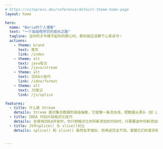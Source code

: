 ```yaml
---
# https://vitepress.dev/reference/default-theme-home-page
layout: home

hero:
  name: "Beria的个人博客"
  text: "一个高级程序员的成长之路"
  tagline: 当你的才华撑不起你的野心时，那你就应该静下心来读书！
  actions:
    - theme: brand
      text: 首页
      link: /index
    - theme: alt
      text: java笔记
      link: /java/stream
    - theme: alt
      text: IDEA小技巧
      link: /idea/format
    - theme: alt
      text: JS笔记
      link: /js/splice

features:
  - title: 什么是 Stream
    details: Stream 是对集合数据的高级抽象，它就像一条流水线，把数据从源头（如 List）经过一系列处理，最终输出结果。
  - title: IDEA 代码片段格式化技巧
    details: 在使用IDEA开发时，你只想格式化你所新添加的代码时，只需要选中你新添加的代码后，按下ctrl+alt+l建就完成了。
  - title: JS中splice() 与 slice()对比
    details: splice() 和 slice() 虽然名字相似，但用途完全不同。掌握它们的差异和使用场景，可以让你在数组操作中更加得心应手。记住一句话：“splice 改变原数组，slice 返回新数组。”


---
```


